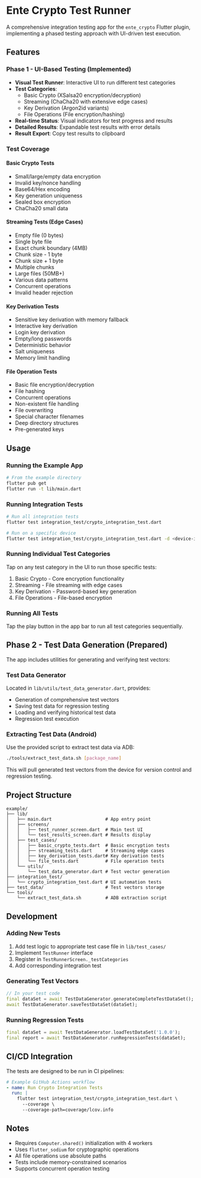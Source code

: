 # Ente Crypto Test Runner

A comprehensive integration testing app for the `ente_crypto` Flutter plugin, implementing a phased testing approach with UI-driven test execution.

## Features

### Phase 1 - UI-Based Testing (Implemented)
- **Visual Test Runner**: Interactive UI to run different test categories
- **Test Categories**:
  - Basic Crypto (XSalsa20 encryption/decryption)
  - Streaming (ChaCha20 with extensive edge cases)
  - Key Derivation (Argon2id variants)
  - File Operations (File encryption/hashing)
- **Real-time Status**: Visual indicators for test progress and results
- **Detailed Results**: Expandable test results with error details
- **Result Export**: Copy test results to clipboard

### Test Coverage

#### Basic Crypto Tests
- Small/large/empty data encryption
- Invalid key/nonce handling
- Base64/Hex encoding
- Key generation uniqueness
- Sealed box encryption
- ChaCha20 small data

#### Streaming Tests (Edge Cases)
- Empty file (0 bytes)
- Single byte file
- Exact chunk boundary (4MB)
- Chunk size - 1 byte
- Chunk size + 1 byte
- Multiple chunks
- Large files (50MB+)
- Various data patterns
- Concurrent operations
- Invalid header rejection

#### Key Derivation Tests
- Sensitive key derivation with memory fallback
- Interactive key derivation
- Login key derivation
- Empty/long passwords
- Deterministic behavior
- Salt uniqueness
- Memory limit handling

#### File Operation Tests
- Basic file encryption/decryption
- File hashing
- Concurrent operations
- Non-existent file handling
- File overwriting
- Special character filenames
- Deep directory structures
- Pre-generated keys

## Usage

### Running the Example App

```bash
# From the example directory
flutter pub get
flutter run -t lib/main.dart
```

### Running Integration Tests

```bash
# Run all integration tests
flutter test integration_test/crypto_integration_test.dart

# Run on a specific device
flutter test integration_test/crypto_integration_test.dart -d <device-id>
```

### Running Individual Test Categories

Tap on any test category in the UI to run those specific tests:
1. Basic Crypto - Core encryption functionality
2. Streaming - File streaming with edge cases
3. Key Derivation - Password-based key generation
4. File Operations - File-based encryption

### Running All Tests

Tap the play button in the app bar to run all test categories sequentially.

## Phase 2 - Test Data Generation (Prepared)

The app includes utilities for generating and verifying test vectors:

### Test Data Generator
Located in `lib/utils/test_data_generator.dart`, provides:
- Generation of comprehensive test vectors
- Saving test data for regression testing
- Loading and verifying historical test data
- Regression test execution

### Extracting Test Data (Android)
Use the provided script to extract test data via ADB:

```bash
./tools/extract_test_data.sh [package_name]
```

This will pull generated test vectors from the device for version control and regression testing.

## Project Structure

```
example/
├── lib/
│   ├── main.dart                    # App entry point
│   ├── screens/
│   │   ├── test_runner_screen.dart  # Main test UI
│   │   └── test_results_screen.dart # Results display
│   ├── test_cases/
│   │   ├── basic_crypto_tests.dart  # Basic encryption tests
│   │   ├── streaming_tests.dart     # Streaming edge cases
│   │   ├── key_derivation_tests.dart# Key derivation tests
│   │   └── file_tests.dart          # File operation tests
│   └── utils/
│       └── test_data_generator.dart # Test vector generation
├── integration_test/
│   └── crypto_integration_test.dart # UI automation tests
├── test_data/                       # Test vectors storage
└── tools/
    └── extract_test_data.sh         # ADB extraction script
```

## Development

### Adding New Tests

1. Add test logic to appropriate test case file in `lib/test_cases/`
2. Implement `TestRunner` interface
3. Register in `TestRunnerScreen._testCategories`
4. Add corresponding integration test

### Generating Test Vectors

```dart
// In your test code
final dataSet = await TestDataGenerator.generateCompleteTestDataSet();
await TestDataGenerator.saveTestDataSet(dataSet);
```

### Running Regression Tests

```dart
final dataSet = await TestDataGenerator.loadTestDataSet('1.0.0');
final report = await TestDataGenerator.runRegressionTests(dataSet);
```

## CI/CD Integration

The tests are designed to be run in CI pipelines:

```yaml
# Example GitHub Actions workflow
- name: Run Crypto Integration Tests
  run: |
    flutter test integration_test/crypto_integration_test.dart \
      --coverage \
      --coverage-path=coverage/lcov.info
```

## Notes

- Requires `Computer.shared()` initialization with 4 workers
- Uses `flutter_sodium` for cryptographic operations
- All file operations use absolute paths
- Tests include memory-constrained scenarios
- Supports concurrent operation testing
